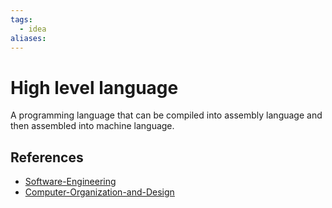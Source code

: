 ```yaml
---
tags:
  - idea
aliases:
---
```


# High level language

A programming language that can be compiled into assembly language and then assembled into machine language.

## References

- [Software-Engineering](Software-Engineering.md)
- [Computer-Organization-and-Design](Computer-Organization-and-Design.md)
